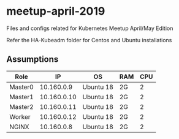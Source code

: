 # meetup-april-2019
Files and configs related for Kubernetes Meetup April/May Edition

Refer the HA-Kubeadm folder for Centos and Ubuntu installations

## Assumptions

|Role|IP|OS|RAM|CPU|
|----|----|----|----|----|
|Master0|10.160.0.9|Ubuntu 18|2G|2|
|Master1|10.160.0.10|Ubuntu 18|2G|2|
|Master2|10.160.0.11|Ubuntu 18|2G|2|
|Worker|10.160.0.12|Ubuntu 18|2G|2|
|NGINX|10.160.0.8|Ubuntu 18|2G|2|
